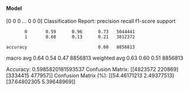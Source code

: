 #### Model
[0 0 0 ... 0 0 0]
Classification Report:
              precision    recall  f1-score   support

           0       0.59      0.96      0.73   5044441
           1       0.68      0.13      0.21   3812372

    accuracy                           0.60   8856813
   macro avg       0.64      0.54      0.47   8856813
weighted avg       0.63      0.60      0.51   8856813

Accuracy: 0.5985820181593537
Confusion Matrix:
[[4823572  220869]
 [3334415  477957]]
Confusion Matrix (%):
[[54.46171213  2.49377513]
 [37.64802305  5.39648969]]
